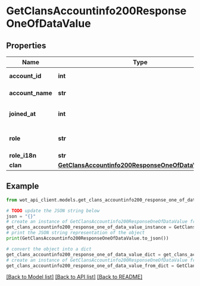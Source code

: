 # GetClansAccountinfo200ResponseOneOfDataValue


## Properties

Name | Type | Description | Notes
------------ | ------------- | ------------- | -------------
**account_id** | **int** | Player account ID | 
**account_name** | **str** | Player name | 
**joined_at** | **int** | Date when player joined clan | 
**role** | **str** | Technical position name | 
**role_i18n** | **str** | Position | 
**clan** | [**GetClansAccountinfo200ResponseOneOfDataValueClan**](GetClansAccountinfo200ResponseOneOfDataValueClan.md) |  | 

## Example

```python
from wot_api_client.models.get_clans_accountinfo200_response_one_of_data_value import GetClansAccountinfo200ResponseOneOfDataValue

# TODO update the JSON string below
json = "{}"
# create an instance of GetClansAccountinfo200ResponseOneOfDataValue from a JSON string
get_clans_accountinfo200_response_one_of_data_value_instance = GetClansAccountinfo200ResponseOneOfDataValue.from_json(json)
# print the JSON string representation of the object
print(GetClansAccountinfo200ResponseOneOfDataValue.to_json())

# convert the object into a dict
get_clans_accountinfo200_response_one_of_data_value_dict = get_clans_accountinfo200_response_one_of_data_value_instance.to_dict()
# create an instance of GetClansAccountinfo200ResponseOneOfDataValue from a dict
get_clans_accountinfo200_response_one_of_data_value_from_dict = GetClansAccountinfo200ResponseOneOfDataValue.from_dict(get_clans_accountinfo200_response_one_of_data_value_dict)
```
[[Back to Model list]](../README.md#documentation-for-models) [[Back to API list]](../README.md#documentation-for-api-endpoints) [[Back to README]](../README.md)



